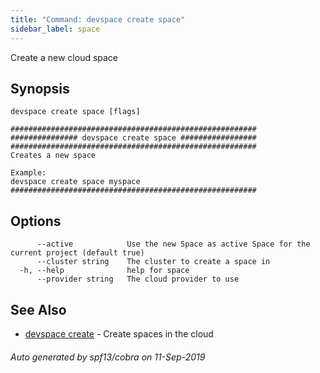 ```yaml
---
title: "Command: devspace create space"
sidebar_label: space
---
```



Create a new cloud space

## Synopsis


```
devspace create space [flags]
```

```
#######################################################
############### devspace create space #################
#######################################################
Creates a new space

Example:
devspace create space myspace
#######################################################
```
## Options

```
      --active            Use the new Space as active Space for the current project (default true)
      --cluster string    The cluster to create a space in
  -h, --help              help for space
      --provider string   The cloud provider to use
```

## See Also

* [devspace create](/docs/cli/commands/devspace_create)	 - Create spaces in the cloud

###### Auto generated by spf13/cobra on 11-Sep-2019
